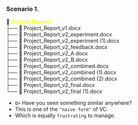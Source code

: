 ### Scenario 1.

<!-- new_line -->

📁 **<span style="color:yellow;">Project_Report/</span>**\
├── 📄 Project_Report_v1.docx\
├── 📄 Project_Report_v2_experiment.docx\
├── 📄 Project_Report_v2_experiment (1).docx\
├── 📄 Project_Report_v2_feedback.docx\
├── 📄 Project_Report_v2_A.docx\
├── 📄 Project_Report_v2_B.docx\
├── 📄 Project_Report_v2_combined.docx\
├── 📄 Project_Report_v2_combined (1).docx\
├── 📄 Project_Report_v2_combined (2).docx\
├── 📄 Project_Report_v2_final.docx\
└── 📄 Project_Report_v2_final (1).docx

<!-- pause -->
<!-- new_lines: 2 -->
<!-- incremental_lists: true -->

- `Q>` Have you seen something similar anywhere?
- This is one of the `"naive form"` of VC.
- Which is equally `frustrating` to manage.

<!-- incremental_lists: false -->
